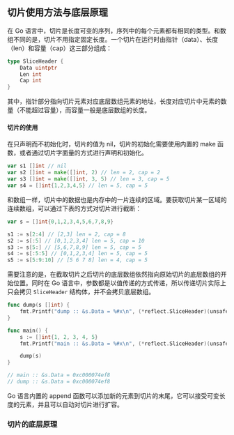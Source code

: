 切片使用方法与底层原理
----------------------------------

在 Go 语言中，切片是长度可变的序列，序列中的每个元素都有相同的类型。和数组不同的是，切片不用指定固定长度。一个切片在运行时由指针（data）、长度（len）和容量（cap）这三部分组成：

```go
type SliceHeader {
    Data uintptr
    Len int
    Cap int
}
```

其中，指针部分指向切片元素对应底层数组元素的地址，长度对应切片中元素的数量（不能超过容量），而容量一般是底层数组的长度。



#### 切片的使用

在只声明而不初始化时，切片的值为 nil，切片的初始化需要使用内置的 make 函数，或者通过切片字面量的方式进行声明和初始化。

```go
var s1 []int // nil
var s2 []int = make([]int, 2) // len = 2, cap = 2
var s3 []int = make([]int, 3, 5) // len = 3, cap = 5
var s4 = []int{1,2,3,4,5} // len = 5, cap = 5
```

和数组一样，切片中的数据也是内存中的一片连续的区域。要获取切片某一区域的连续数组，可以通过下表的方式对切片进行截断：

```go
var s = []int{0,1,2,3,4,5,6,7,8,9}

s1 := s[2:4] // [2,3] len = 2, cap = 8
s2 := s[:5] // [0,1,2,3,4] len = 5, cap = 10
s3 := s[5:] // [5,6,7,8,9] len = 5, cap = 5
s4 := s[:5:5] // [0,1,2,3,4] len = 5, cap = 5
s5 := s[5:9:10] // [5 6 7 8] len = 4, cap = 5
```

需要注意的是，在截取切片之后切片的底层数组依然指向原始切片的底层数组的开始位置。同时在 Go 语言中，参数都是以值传递的方式传递，所以传递切片实际上只会拷贝 `SliceHeader` 结构体，并不会拷贝底层数组。

```go
func dump(s []int) {
	fmt.Printf("dump :: &s.Data = %#x\n", (*reflect.SliceHeader)(unsafe.Pointer(&s)).Data)
}

func main() {
	s := []int{1, 2, 3, 4, 5}
	fmt.Printf("main :: &s.Data = %#x\n", (*reflect.SliceHeader)(unsafe.Pointer(&s)).Data)

	dump(s)
}

// main :: &s.Data = 0xc000074ef8
// dump :: &s.Data = 0xc000074ef8
```

Go 语言内置的 append 函数可以添加新的元素到切片的末尾，它可以接受可变长度的元素，并且可以自动对切片进行扩容。



### 切片的底层原理

